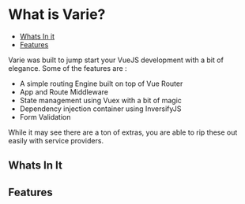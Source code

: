 # What is Varie?

- [Whats In it](#whats-in-it)
- [Features](#features)

Varie was built to jump start your VueJS development with a bit of elegance. Some of the features are :

- A simple routing Engine built on top of Vue Router
- App and Route Middleware
- State management using Vuex with a bit of magic
- Dependency injection container using InversifyJS
- Form Validation

While it may see there are a ton of extras, you are able to rip these out easily with service providers.

## Whats In It

## Features
